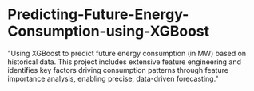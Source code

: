 # Predicting-Future-Energy-Consumption-using-XGBoost
"Using XGBoost to predict future energy consumption (in MW) based on historical data. This project includes extensive feature engineering and identifies key factors driving consumption patterns through feature importance analysis, enabling precise, data-driven forecasting."
